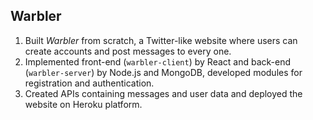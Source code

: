 ## Warbler
1. Built *Warbler* from scratch, a Twitter-like website where users can create accounts and post messages to every one.
2. Implemented front-end (`warbler-client`) by React and back-end (`warbler-server`) by Node.js and MongoDB, developed modules for registration and authentication.
3. Created APIs containing messages and user data and deployed the website on Heroku platform.